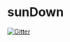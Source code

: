 # sunDown

[![Gitter](https://badges.gitter.im/NotAHacker1777/sunDown.svg)](https://gitter.im/NotAHacker1777/sunDown?utm_source=badge&utm_medium=badge&utm_campaign=pr-badge&utm_content=badge)
